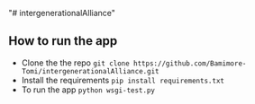 "# intergenerationalAlliance" 

## How to run the app
* Clone the the repo `git clone https://github.com/Bamimore-Tomi/intergenerationalAlliance.git`
* Install the requirements `pip install requirements.txt`
* To run the app `python wsgi-test.py`
